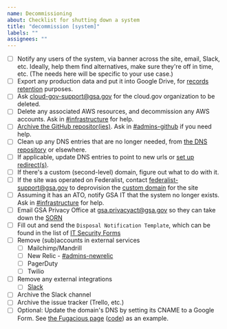 ```yaml
---
name: Decommissioning
about: Checklist for shutting down a system
title: "decommission [system]"
labels: ""
assignees: ""
---
```


- [ ] Notify any users of the system, via banner across the site, email, Slack, etc. Ideally, help them find alternatives, make sure they're off in time, etc. (The needs here will be specific to your use case.)
- [ ] Export any production data and put it into Google Drive, for [records retention](https://handbook.tts.gsa.gov/records-management/) purposes.
- [ ] Ask [cloud-gov-support@gsa.gov](mailto:cloud-gov-support@gsa.gov) for the cloud.gov organization to be deleted.
- [ ] Delete any associated AWS resources, and decommission any AWS accounts. Ask in [#infrastructure](https://gsa-tts.slack.com/messages/infrastructure) for help.
- [ ] [Archive the GitHub repositor(ies)](https://help.github.com/articles/archiving-repositories/). Ask in [#admins-github](https://gsa-tts.slack.com/messages/admins-github) if you need help.
- [ ] Clean up any DNS entries that are no longer needed, from [the DNS repository](https://github.com/18F/dns) or elsewhere.
- [ ] If applicable, update DNS entries to point to new urls or [set up redirect(s)](https://github.com/18F/pages-redirects#domain-redirects).
- [ ] If there's a custom (second-level) domain, figure out what to do with it.
- [ ] If the site was operated on Federalist, contact [federalist-support@gsa.gov](mailto:federalist-support@gsa.gov) to deprovision the [custom domain](https://cloud.gov/docs/management/custom-domains/) for the site
- [ ] Assuming it has an ATO, notify GSA IT that the system no longer exists. Ask in [#infrastructure](https://gsa-tts.slack.com/messages/infrastructure) for help.
- [ ] Email GSA Privacy Office at [gsa.privacyact@gsa.gov](mailto:gsa.privacyact@gsa.gov) so they can take down the [SORN](https://before-you-ship.18f.gov/privacy/)
- [ ] Fill out and send the `Disposal Notification Template`, which can be found in the list of [IT Security Forms](https://insite.gsa.gov/portal/content/627238)
- [ ] Remove (sub)accounts in external services
  - [ ] Mailchimp/Mandrill
  - [ ] New Relic - [#admins-newrelic](https://gsa-tts.slack.com/messages/admins-newrelic)
  - [ ] PagerDuty
  - [ ] Twilio
- [ ] Remove any external integrations
  - [ ] [Slack](https://handbook.tts.gsa.gov/slack/#integrations)
- [ ] Archive the Slack channel
- [ ] Archive the issue tracker (Trello, etc.)
- [ ] Optional: Update the domain's DNS by setting its CNAME to a Google Form. See [the Fugacious page](https://fugacious.18f.gov/) ([code](https://github.com/18F/fugacious-landing)) as an example.
